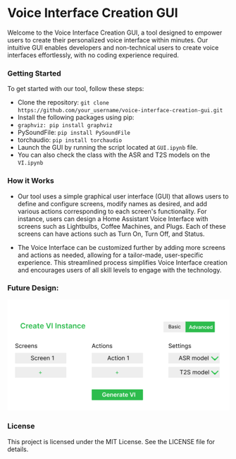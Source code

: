# Voice Interface Creation GUI
Welcome to the Voice Interface Creation GUI, a tool designed to empower users to create their personalized voice interface within minutes. Our intuitive GUI enables developers and non-technical users to create voice interfaces effortlessly, with no coding experience required.


### Getting Started
To get started with our tool, follow these steps:

- Clone the repository: ``` git clone https://github.com/your_username/voice-interface-creation-gui.git ```
- Install the following packages using pip:
- ``` graphviz: pip install graphviz ```
- PySoundFile: ``` pip install PySoundFile ```
- torchaudio: ``` pip install torchaudio ```
- Launch the GUI by running the script located at ``` GUI.ipynb ``` file.
- You can also check the class with the ASR and T2S models on the ``` VI.ipynb ```
 
### How it Works
- Our tool uses a simple graphical user interface (GUI) that allows users to define and configure screens, modify names as desired, and add various actions corresponding to each screen's functionality. For instance, users can design a Home Assistant Voice Interface with screens such as Lightbulbs, Coffee Machines, and Plugs. Each of these screens can have actions such as Turn On, Turn Off, and Status.

- The Voice Interface can be customized further by adding more screens and actions as needed, allowing for a tailor-made, user-specific experience. This streamlined process simplifies Voice Interface creation and encourages users of all skill levels to engage with the technology.

### Future Design:
![alt text](https://github.com/Nijaoui-Wassim/GUI-for-VI/blob/main/FutureDesign.png)

### License
This project is licensed under the MIT License. See the LICENSE file for details.

